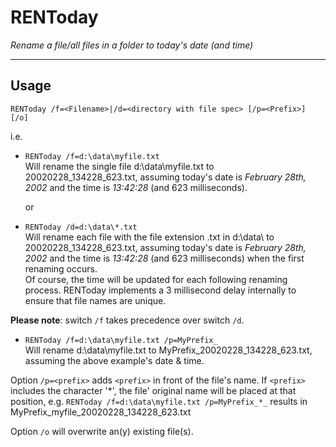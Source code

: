 # RENToday
_Rename a file/all files in a folder to today's date (and time)_

---

## Usage

`RENToday /f=<Filename>|/d=<directory with file spec> [/p=<Prefix>] [/o]`

i.e.

- `RENToday /f=d:\data\myfile.txt`    
Will rename the single file d:\data\myfile.txt to 20020228_134228_623.txt, assuming today's 
date is _February 28th, 2002_ and the time is _13:42:28_ (and 623 milliseconds).

   or    

- `RENToday /d=d:\data\*.txt`    
Will rename each file with the file extension .txt in d:\data\ to 20020228_134228_623.txt, assuming today's date is _February 28th, 2002_ and the time is _13:42:28_ (and 623 milliseconds) when the first renaming occurs.    
Of course, the time will be updated for each following renaming process. RENToday implements a 3 millisecond delay internally to ensure that file names are unique.

__Please note__: switch `/f` takes precedence over switch `/d`.

- `RENToday /f=d:\data\myfile.txt /p=MyPrefix_`    
Will rename d:\data\myfile.txt to MyPrefix_20020228_134228_623.txt, assuming the above example's date & time.

Option `/p=<prefix>` adds `<prefix>` in front of the file's name. If `<prefix>` includes the character '*', the file' 
original name will be placed at that position, e.g. `RENToday /f=d:\data\myfile.txt /p=MyPrefix_*_` results in MyPrefix_myfile_20020228_134228_623.txt

Option `/o` will overwrite an(y) existing file(s).